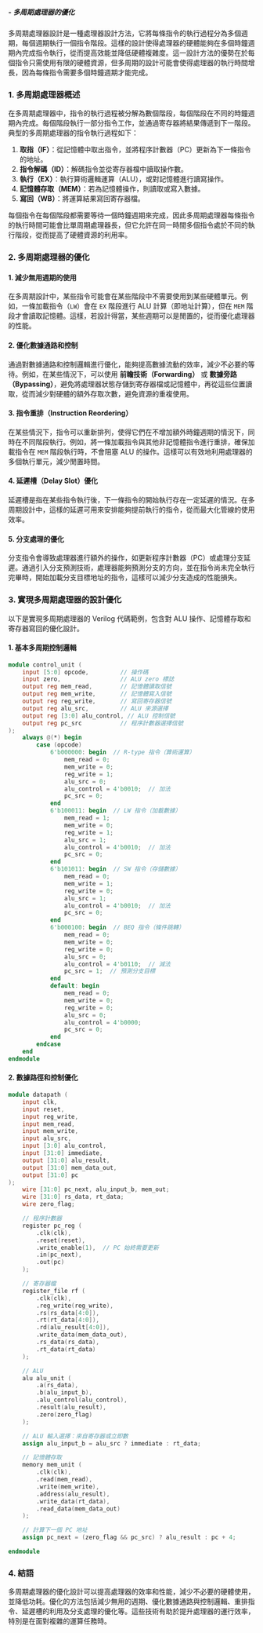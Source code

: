 
##### - **多周期處理器的優化**

多周期處理器設計是一種處理器設計方法，它將每條指令的執行過程分為多個週期，每個週期執行一個指令階段。這樣的設計使得處理器的硬體能夠在多個時鐘週期內完成指令執行，從而提高效能並降低硬體複雜度。這一設計方法的優勢在於每個指令只需使用有限的硬體資源，但多周期的設計可能會使得處理器的執行時間增長，因為每條指令需要多個時鐘週期才能完成。

### 1. **多周期處理器概述**

在多周期處理器中，指令的執行過程被分解為數個階段，每個階段在不同的時鐘週期內完成。每個階段執行一部分指令工作，並通過寄存器將結果傳遞到下一階段。典型的多周期處理器的指令執行過程如下：

1. **取指（IF）**：從記憶體中取出指令，並將程序計數器（PC）更新為下一條指令的地址。
2. **指令解碼（ID）**：解碼指令並從寄存器檔中讀取操作數。
3. **執行（EX）**：執行算術邏輯運算（ALU），或對記憶體進行讀寫操作。
4. **記憶體存取（MEM）**：若為記憶體操作，則讀取或寫入數據。
5. **寫回（WB）**：將運算結果寫回寄存器檔。

每個指令在每個階段都需要等待一個時鐘週期來完成，因此多周期處理器每條指令的執行時間可能會比單周期處理器長，但它允許在同一時間多個指令處於不同的執行階段，從而提高了硬體資源的利用率。

### 2. **多周期處理器的優化**

#### 1. **減少無用週期的使用**
在多周期設計中，某些指令可能會在某些階段中不需要使用到某些硬體單元。例如，一條加載指令（`LW`）會在 `EX` 階段進行 ALU 計算（即地址計算），但在 `MEM` 階段才會讀取記憶體。這樣，若設計得當，某些週期可以是閒置的，從而優化處理器的性能。

#### 2. **優化數據通路和控制**
通過對數據通路和控制邏輯進行優化，能夠提高數據流動的效率，減少不必要的等待。例如，在某些情況下，可以使用 **前瞻技術（Forwarding）** 或 **數據旁路（Bypassing）**，避免將處理器狀態存儲到寄存器檔或記憶體中，再從這些位置讀取，從而減少對硬體的額外存取次數，避免資源的重複使用。

#### 3. **指令重排（Instruction Reordering）**
在某些情況下，指令可以重新排列，使得它們在不增加額外時鐘週期的情況下，同時在不同階段執行。例如，將一條加載指令與其他非記憶體指令進行重排，確保加載指令在 `MEM` 階段執行時，不會阻塞 ALU 的操作。這樣可以有效地利用處理器的多個執行單元，減少閒置時間。

#### 4. **延遲槽（Delay Slot）優化**
延遲槽是指在某些指令執行後，下一條指令的開始執行存在一定延遲的情況。在多周期設計中，這樣的延遲可用來安排能夠提前執行的指令，從而最大化管線的使用效率。

#### 5. **分支處理的優化**
分支指令會導致處理器進行額外的操作，如更新程序計數器（PC）或處理分支延遲。通過引入分支預測技術，處理器能夠預測分支的方向，並在指令尚未完全執行完畢時，開始加載分支目標地址的指令，這樣可以減少分支造成的性能損失。

### 3. **實現多周期處理器的設計優化**

以下是實現多周期處理器的 Verilog 代碼範例，包含對 ALU 操作、記憶體存取和寄存器寫回的優化設計。

#### 1. **基本多周期控制邏輯**

```verilog
module control_unit (
    input [5:0] opcode,         // 操作碼
    input zero,                 // ALU zero 標誌
    output reg mem_read,        // 記憶體讀取信號
    output reg mem_write,       // 記憶體寫入信號
    output reg reg_write,       // 寫回寄存器信號
    output reg alu_src,         // ALU 來源選擇
    output reg [3:0] alu_control, // ALU 控制信號
    output reg pc_src           // 程序計數器選擇信號
);
    always @(*) begin
        case (opcode)
            6'b000000: begin  // R-type 指令（算術運算）
                mem_read = 0;
                mem_write = 0;
                reg_write = 1;
                alu_src = 0;
                alu_control = 4'b0010;  // 加法
                pc_src = 0;
            end
            6'b100011: begin  // LW 指令（加載數據）
                mem_read = 1;
                mem_write = 0;
                reg_write = 1;
                alu_src = 1;
                alu_control = 4'b0010;  // 加法
                pc_src = 0;
            end
            6'b101011: begin  // SW 指令（存儲數據）
                mem_read = 0;
                mem_write = 1;
                reg_write = 0;
                alu_src = 1;
                alu_control = 4'b0010;  // 加法
                pc_src = 0;
            end
            6'b000100: begin  // BEQ 指令（條件跳轉）
                mem_read = 0;
                mem_write = 0;
                reg_write = 0;
                alu_src = 0;
                alu_control = 4'b0110;  // 減法
                pc_src = 1;  // 預測分支目標
            end
            default: begin
                mem_read = 0;
                mem_write = 0;
                reg_write = 0;
                alu_src = 0;
                alu_control = 4'b0000;
                pc_src = 0;
            end
        endcase
    end
endmodule
```

#### 2. **數據路徑和控制優化**

```verilog
module datapath (
    input clk,
    input reset,
    input reg_write,
    input mem_read,
    input mem_write,
    input alu_src,
    input [3:0] alu_control,
    input [31:0] immediate,
    output [31:0] alu_result,
    output [31:0] mem_data_out,
    output [31:0] pc
);
    wire [31:0] pc_next, alu_input_b, mem_out;
    wire [31:0] rs_data, rt_data;
    wire zero_flag;

    // 程序計數器
    register pc_reg (
        .clk(clk),
        .reset(reset),
        .write_enable(1),  // PC 始終需要更新
        .in(pc_next),
        .out(pc)
    );

    // 寄存器檔
    register_file rf (
        .clk(clk),
        .reg_write(reg_write),
        .rs(rs_data[4:0]),
        .rt(rt_data[4:0]),
        .rd(alu_result[4:0]),
        .write_data(mem_data_out),
        .rs_data(rs_data),
        .rt_data(rt_data)
    );

    // ALU
    alu alu_unit (
        .a(rs_data),
        .b(alu_input_b),
        .alu_control(alu_control),
        .result(alu_result),
        .zero(zero_flag)
    );

    // ALU 輸入選擇：來自寄存器或立即數
    assign alu_input_b = alu_src ? immediate : rt_data;

    // 記憶體存取
    memory mem_unit (
        .clk(clk),
        .read(mem_read),
        .write(mem_write),
        .address(alu_result),
        .write_data(rt_data),
        .read_data(mem_data_out)
    );

    // 計算下一個 PC 地址
    assign pc_next = (zero_flag && pc_src) ? alu_result : pc + 4;

endmodule
```

### 4. **結語**

多周期處理器的優化設計可以提高處理器的效率和性能，減少不必要的硬體使用，並降低功耗。優化的方法包括減少無用的週期、優化數據通路與控制邏輯、重排指令、延遲槽的利用及分支處理的優化等。這些技術有助於提升處理器的運行效率，特別是在面對複雜的運算任務時。